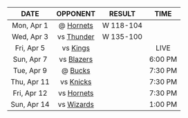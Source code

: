 |    DATE     |              OPPONENT              |  RESULT   |  TIME   |
|:-----------:|:----------------------------------:|:---------:|:-------:|
| Mon, Apr 1  |  @ [Hornets](/r/CharlotteHornets)  | W 118-104 |         |
| Wed, Apr 3  |      vs [Thunder](/r/Thunder)      | W 135-100 |         |
| Fri, Apr 5  |        vs [Kings](/r/kings)        |           |  LIVE   |
| Sun, Apr 7  |      vs [Blazers](/r/ripcity)      |           | 6:00 PM |
| Tue, Apr 9  |       @ [Bucks](/r/MkeBucks)       |           | 7:30 PM |
| Thu, Apr 11 |      vs [Knicks](/r/NYKnicks)      |           | 7:30 PM |
| Fri, Apr 12 | vs [Hornets](/r/CharlotteHornets)  |           | 7:30 PM |
| Sun, Apr 14 | vs [Wizards](/r/washingtonwizards) |           | 1:00 PM |